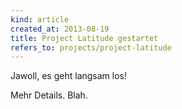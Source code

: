 ```yaml
---
kind: article
created_at: 2013-08-19
title: Project Latitude gestartet
refers_to: projects/project-latitude
---
```

Jawoll, es geht langsam los!
<!--break-->
Mehr Details. Blah.

